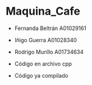 # Maquina_Cafe
- Fernanda Beltrán A01029161
- Iñigo Guerra A01028340 
- Rodrigo Murillo A01734634

- Código en archivo cpp
- Código ya compilado
